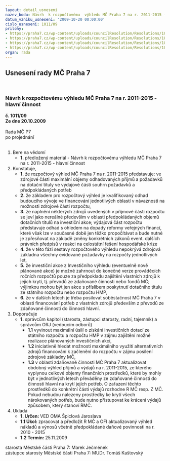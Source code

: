 ```yaml
---
layout: detail_usneseni
nazev_bodu: Návrh  k rozpočtovému  výhledu MČ Praha 7 na r. 2011-2015 - hlavní činnost
datum_vzniku_usneseni: '2009-10-20 00:00:00'
cislo_usneseni: 1011/09
prilohy:
- https://praha7.cz/wp-content/uploads/councilResolution/Resolutions/18403/52-(1)bilance10-15zkontrol.xls
- https://praha7.cz/wp-content/uploads/councilResolution/Resolutions/18403/52-(2)nivv%c3%bddajeorjverzei.xls
- https://praha7.cz/wp-content/uploads/councilResolution/Resolutions/18403/52-(3)prijmy10-15zkontrol.xls
- https://praha7.cz/wp-content/uploads/councilResolution/Resolutions/18403/52-(4)invest_v%c3%bdhled_2010-2020_pro_r_m%c4%8d_-_p%c5%99%c3%adloha_%c4%8d._1.xls
organ: rada
---
```

<div id="ucUsn_pList" class="usn">
	<span><h2>Usnesení rady MČ Praha 7 </h2>
<br></span><div class="standBody">
<span><h3>Návrh  k rozpočtovému  výhledu MČ Praha 7 na r. 2011-2015 - hlavní činnost</h3></span><div class="center">
		<strong>č. 1011/09</strong><br>
	</div>
<div class="center">
		<strong>Ze dne 20.10.2009</strong><br><br>
	</div>Rada MČ P7<br> po projednání<br><br><ol>
<li>Bere na vědomí<ul><li>
<strong>1.</strong> předložený materiál - Návrh  k rozpočtovému  výhledu MČ Praha 7 na r. 2011-2015 - hlavní činnost</li></ul>
</li>
<li>Konstatuje,<ul>
<li>
<strong>1.</strong> že rozpočtový výhled MČ Praha 7 na r. 2011-2015 představuje:                           ve zdrojové části maximální objemy odhadovaných příjmů a požadavků na dotační tituly                                                                                                                     ve výdajové části  souhrn požadavků  a předpokládaných potřeb</li>
<li>
<strong>2.</strong> že základem pro rozpočtový výhled je kvalifikovaný odhad budoucího vývoje ve financování jednotlivých oblastí v návaznosti na možnosti zdrojové části rozpočtu,</li>
<li>
<strong>3.</strong> že naplnění některých zdrojů uvedených v příjmové části rozpočtu se jeví jako nereálné především v oblasti předpokládaných objemů dotačních titulů na investiční  akce; výdajová část rozpočtu představuje odhad s ohledem na dopady reformy veřejných financí, které však lze v současné době jen těžko propočítávat a bude nutné je zpřesňovat na základě změny konkrétních zákonů event. dalších právních předpisů v reakci na celostátní řešení hospodářské krize</li>
<li>
<strong>4.</strong> že v této fázi sestavy rozpočtového výhledu nepokrývá zdrojová základna všechny evidované požadavky na rozpočty jednotlivých let,</li>
<li>
<strong>5.</strong> že investiční akce z Investičního výhledu (eventuelně  nově plánované akce) je možné zahrnout do konečné verze prováděcích ročních rozpočtů pouze za předpokladu zajištění vlastních zdrojů k jejich krytí, tj. převodů ze zdaňované činnosti nebo fondů MČ; výjimkou mohou být jen akce s příslibem poskytnutí dotačního titulu ze státního rozpočtu nebo rozpočtu HMP,</li>
<li>
<strong>6.</strong> že v dalších letech je třeba posilovat soběstačnost MČ Praha 7 v oblasti financování potřeb z vlastních zdrojů především z převodů ze zdaňované činnosti do činnosti hlavní.</li>
</ul>
</li>
<li>Doporučuje<ul><li>
<strong>1.</strong> správcům kapitol (starosta, zástupci starosty, radní, tajemník) a správcům ORJ (vedoucím odborů)<ul>
<li>
<strong>1.1</strong> vyvinout maximální úsilí o získání investičních dotací ze státního rozpočtu a rozpočtu HMP v zájmu zajištění možné realizace plánovaných  investičních akcí,</li>
<li>
<strong>1.2</strong> iniciativně hledat možnosti maximálního využití alternativních zdrojů financování k začlenění do rozpočtu  v zájmu posílení zdrojové základny MČ,</li>
<li>
<strong>1.3</strong> v oblasti zdaňované činnosti MČ Praha 7 aktualizovat obdobný výhled příjmů a výdajů na r. 2011-2015, ze kterého vyplynou celkové objemy finančních prostředků, které by mohly být v jednotlivých letech převáděny ze zdaňované činnosti do činnosti hlavní  na krytí jejích potřeb. O zařazení těchto prostředků do konkrétní části výdajů rozhodne R MČ resp. Z MČ. Pokud nebudou nalezeny prostředky ke krytí všech nárokovaných potřeb, bude nutno přistupovat ke krácení výdajů způsobem, který stanoví  RMČ.</li>
</ul>
</li></ul>
</li>
<li>Ukládá<ul>
<li>
<strong>1. Určen: </strong>VED OMA Špiclová Jaroslava</li>
<li>
<strong>1.1 Úkol: </strong>zpracovat a předložit R MČ a OFI aktualizovaný výhled nákladů a výnosů včetně předpokládané daňové povinnosti na r. 2010 - 2015</li>
<li>
<strong>1.2 Termín: </strong>25.11.2009</li>
</ul>
</li>
</ol>starosta Městské části Praha 7: Marek Ječmének<br>zástupce starosty Městské části Praha 7: MUDr. Tomáš Kaštovský 
</div>
</div>